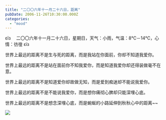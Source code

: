 ```yaml
---
title: "二〇〇六年十一月二十六日，距离"
pubDate: 2006-11-26T10:30:00.000Z
categories: 
  - "mood"
---
```


εїз　 二〇〇六年十一月二十六日，星期日，天气：小雨，气温：8℃－14℃，心情：彷徨 εїз

  

世界上最远的距离不是生与死的距离，而是我站在你面前，你却不知道我爱你。

世界上最远的距离不是站在面前你不知我爱你，而是知道我爱你却还得装做毫不在意。

世界上最远的距离不是知道爱你却故做无知，而是爱到痴迷却不能说我爱你。

世界上最远的距离不是不能说我爱你，而是想你痛彻心脾却只能深埋心底。

世界上最远的距离不是想念深埋心底，而是蜿蜒的小路延伸到秋秋心中的距离~~

![](https://spaces.liuweinan.com/Picture/Bloody_Autumn_by_Frider.jpg)
